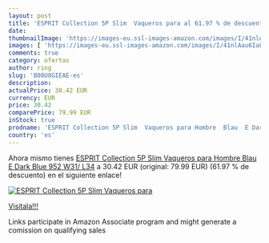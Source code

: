 ```yaml
---
layout: post
title: 'ESPRIT Collection 5P Slim  Vaqueros para al 61.97 % de descuento'
date: 
thumbnailImage: 'https://images-eu.ssl-images-amazon.com/images/I/41nlAau6IaL._SL200_.jpg'
images: [ 'https://images-eu.ssl-images-amazon.com/images/I/41nlAau6IaL._SL200_.jpg' ]
comments: true
category: ofertas
author: ring
slug: 'B00U8GIEAE-es'
description:
actualPrice: 30.42 EUR
currency: EUR
price: 30.42
comparePrice: 79.99 EUR
inStock: true
prodname: 'ESPRIT Collection 5P Slim  Vaqueros para Hombre  Blau  E Dark Blue 952   W31/ L34'
country: 'es'
---
```


Ahora mismo tienes [ESPRIT Collection 5P Slim  Vaqueros para Hombre  Blau  E Dark Blue 952   W31/ L34](https://www.amazon.es/dp/B00U8GIEAE/?tag=tolees-21) a 30.42 EUR (original: 79.99 EUR) (61.97 %  de descuento) en el siguiente enlace!

[![ESPRIT Collection 5P Slim  Vaqueros para](https://images-eu.ssl-images-amazon.com/images/I/41nlAau6IaL._SL200_.jpg)](https://www.amazon.es/dp/B00U8GIEAE/?tag=tolees-21)

[Visítala!!!](https://www.amazon.es/dp/B00U8GIEAE/?tag=tolees-21)

Links participate in Amazon Associate program and might generate a comission on qualifying sales
